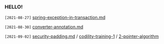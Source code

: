 ### HELLO! 

`[2021-08-27]` [spring-exception-in-transaction.md](https://github.com/TI-helL/TI-helL/blob/main/heejj723/spring/spring-exception-in-transaction.md)

`[2021-08-30]` [converter-annotation.md](https://github.com/TI-helL/TI-helL/blob/main/heejj723/spring/converter-annotation.md)

`[2021-09-02]` [security-padding.md](https://github.com/TI-helL/TI-helL/blob/main/heejj723/security/security-padding.md) / 
[codility-training-1](https://github.com/TI-helL/TI-helL/blob/main/heejj723/cs/algorithm/codility-training-1.md) / 
[2-pointer-algorithm](https://github.com/TI-helL/TI-helL/blob/main/heejj723/cs/algorithm/2-pointer-algorithm.md)
